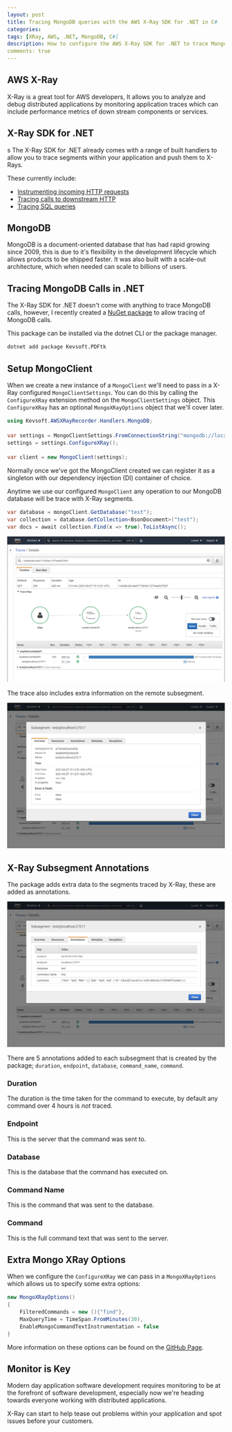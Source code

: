 ```yaml
---
layout: post
title: Tracing MongoDB queries with the AWS X-Ray SDK for .NET in C#
categories:
tags: [XRay, AWS, .NET, MongoDB, C#]
description: How to configure the AWS X-Ray SDK for .NET to trace MongoDB queries
comments: true
---
```


## AWS X-Ray

X-Ray is a great tool for AWS developers, It allows you to analyze and debug distributed applications by monitoring application traces which can include performance metrics of down stream components or services.

## X-Ray SDK for .NET
s
The X-Ray SDK for .NET already comes with a range of built handlers to allow you to trace segments within your application and push them to X-Rays.

These currently include:
- [Instrumenting incoming HTTP requests](https://docs.aws.amazon.com/xray/latest/devguide/xray-sdk-dotnet-messagehandler.html)
- [Tracing calls to downstream HTTP](https://docs.aws.amazon.com/xray/latest/devguide/xray-sdk-dotnet-httpclients.html)
- [Tracing SQL queries](https://docs.aws.amazon.com/xray/latest/devguide/xray-sdk-dotnet-sqlqueries.html)

## MongoDB

MongoDB is a document-oriented database that has had rapid growing since 2009, this is due to it's flexibility in the development lifecycle which allows products to be shipped faster. It was also built with a scale-out architecture, which when needed can scale to billions of users.

## Tracing MongoDB Calls in .NET

The X-Ray SDK for .NET doesn't come with anything to trace MongoDB calls, however, I recently created a [NuGet package](https://www.nuget.org/packages/Kevsoft.AWSXRayRecorder.Handlers.MongoDB/) to allow tracing of MongoDB calls.

This package can be installed via the dotnet CLI or the package manager.

```bash
dotnet add package Kevsoft.PDFtk
```

## Setup MongoClient

When we create a new instance of a `MongoClient` we'll need to pass in a X-Ray configured `MongoClientSettings`. You can do this by calling the `ConfigureXRay` extension method on the `MongoClientSettings` object. This `ConfigureXRay` has an optional `MongoXRayOptions` object that we'll cover later.

```csharp
using Kevsoft.AWSXRayRecorder.Handlers.MongoDB;

var settings = MongoClientSettings.FromConnectionString("mongodb://localhost");
settings = settings.ConfigureXRay();

var client = new MongoClient(settings);
```

Normally once we've got the MongoClient created we can register it as a singleton with our dependency injection (DI) container of choice. 

Anytime we use our configured `MongoClient` any operation to our MongoDB database will be trace with X-Ray segments.

```csharp
var database = mongoClient.GetDatabase("test");
var collection = database.GetCollection<BsonDocument>("test");
var docs = await collection.Find(x => true).ToListAsync();
```

![XRay Trace Details](/assets/posts/2021-06-27-tracing-mongodb-queries-with-the-aws-x-ray-sdk-for-.net-in-csharp/x-ray-trace-details.png "XRay Trace Details")

The trace also includes extra information on the remote subsegment.

![XRay MongoDB Subsegment Overview](/assets/posts/2021-06-27-tracing-mongodb-queries-with-the-aws-x-ray-sdk-for-.net-in-csharp/x-ray-mongodb-subsegment-overview.png "XRay MongoDB Subsegment Overview")

## X-Ray Subsegment Annotations

The package adds extra data to the segments traced by X-Ray, these are added as annotations.

![XRay MongoDB Subsegment Annotations](/assets/posts/2021-06-27-tracing-mongodb-queries-with-the-aws-x-ray-sdk-for-.net-in-csharp/x-ray-mongodb-subsegment-annotations.png "XRay MongoDB Subsegment Annotations")

There are 5 annotations added to each subsegment that is created by the package; `duration`, `endpoint`, `database`, `command_name`, `command`.

### Duration

The duration is the time taken for the command to execute, by default any command over 4 hours is *not* traced.

### Endpoint

This is the server that the command was sent to.

### Database

This is the database that the command has executed on.

### Command Name

This is the command that was sent to the database.

### Command

This is the full command text that was sent to the server.

## Extra Mongo XRay Options

When we configure the `ConfigureXRay` we can pass in a `MongoXRayOptions` which allows us to specify some extra options:

```csharp
new MongoXRayOptions()
{
    FilteredCommands = new (){"find"},
    MaxQueryTime = TimeSpan.FromMinutes(30),
    EnableMongoCommandTextInstrumentation = false
}
```

More information on these options can be found on the [GitHub Page](https://github.com/kevbite/Kevsoft.AWSXRayRecorder.Handlers.MongoDB#mongo-xray-options).


## Monitor is Key

Modern day application software development requires monitoring to be at the forefront of software development, especially now we're heading towards everyone working with distributed applications.

X-Ray can start to help tease out problems within your application and spot issues before your customers.



